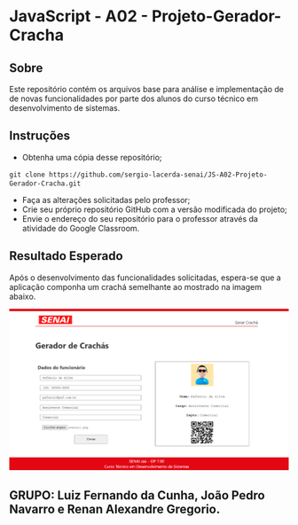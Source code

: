 # JavaScript - A02 - Projeto-Gerador-Cracha

## Sobre

Este repositório contém os arquivos base para análise e implementação de de novas funcionalidades por parte dos alunos do curso técnico em desenvolvimento de sistemas.

## Instruções

* Obtenha uma cópia desse repositório; 
```console
git clone https://github.com/sergio-lacerda-senai/JS-A02-Projeto-Gerador-Cracha.git
```
* Faça as alterações solicitadas pelo professor;
* Crie seu próprio repositório GitHub com a versão modificada do projeto;
* Envie o endereço do seu repositório para o professor através da atividade do Google Classroom.

## Resultado Esperado

Após o desenvolvimento das funcionalidades solicitadas, espera-se que a aplicação componha um crachá semelhante ao mostrado na imagem abaixo.

![Resultado Esperado](https://github.com/sergio-lacerda-senai/JS-A02-Projeto-Gerador-Cracha/blob/master/img/Resultado_Eperado.png "Resultado Esperado")

## GRUPO: Luiz Fernando da Cunha, João Pedro Navarro e Renan Alexandre Gregorio.
